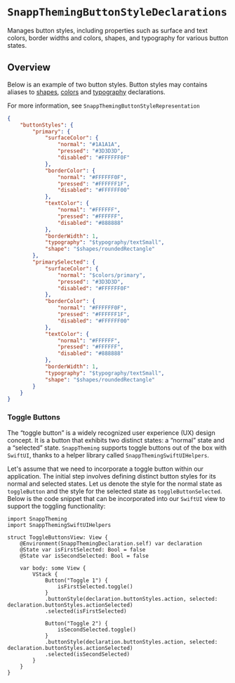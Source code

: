 # ``SnappThemingButtonStyleDeclarations``

Manages button styles, including properties such as surface and text colors, border widths and colors, shapes, and typography for various button states.

## Overview

Below is an example of two button styles. Button styles may contains aliases to [shapes](<doc:SnappThemingShapeDeclarations>), [colors](<doc:SnappThemingColorDeclarations>) and [typography](<doc:SnappThemingTypographyDeclarations>) declarations.

For more information, see ``SnappThemingButtonStyleRepresentation``

```json
{
    "buttonStyles": {
        "primary": {
            "surfaceColor": {
                "normal": "#1A1A1A",
                "pressed": "#3D3D3D",
                "disabled": "#FFFFFF0F"
            },
            "borderColor": {
                "normal": "#FFFFFF0F",
                "pressed": "#FFFFFF1F",
                "disabled": "#FFFFFF00"
            },
            "textColor": {
                "normal": "#FFFFFF",
                "pressed": "#FFFFFF",
                "disabled": "#888888"
            },
            "borderWidth": 1,
            "typography": "$typography/textSmall",
            "shape": "$shapes/roundedRectangle"
        },
        "primarySelected": {
            "surfaceColor": {
                "normal": "$colors/primary",
                "pressed": "#3D3D3D",
                "disabled": "#FFFFFF0F"
            },
            "borderColor": {
                "normal": "#FFFFFF0F",
                "pressed": "#FFFFFF1F",
                "disabled": "#FFFFFF00"
            },
            "textColor": {
                "normal": "#FFFFFF",
                "pressed": "#FFFFFF",
                "disabled": "#888888"
            },
            "borderWidth": 1,
            "typography": "$typography/textSmall",
            "shape": "$shapes/roundedRectangle"
        }
    }
}
```

### Toggle Buttons

The “toggle button” is a widely recognized user experience (UX) design concept. It is a button that exhibits two distinct states: a “normal” state and a “selected” state.
`SnappTheming` supports toggle buttons out of the box with `SwiftUI`, thanks to a helper library called `SnappThemingSwiftUIHelpers`.

Let's assume that we need to incorporate a toggle button within our application. The initial step involves defining distinct button styles for its normal and selected states. Let us denote the style for the normal state as `toggleButton` and the style for the selected state as `toggleButtonSelected`. Below is the code snippet that can be incorporated into our `SwiftUI` view to support the toggling functionality:

```(swift)
import SnappTheming
import SnappThemingSwiftUIHelpers

struct ToggleButtonsView: View {
    @Environment(SnappThemingDeclaration.self) var declaration
    @State var isFirstSelected: Bool = false
    @State var isSecondSelected: Bool = false

    var body: some View {
        VStack {
            Button("Toggle 1") {
                isFirstSelected.toggle()
            }
            .buttonStyle(declaration.buttonStyles.action, selected: declaration.buttonStyles.actionSelected)
            .selected(isFirstSelected)

            Button("Toggle 2") {
                isSecondSelected.toggle()
            }
            .buttonStyle(declaration.buttonStyles.action, selected: declaration.buttonStyles.actionSelected)
            .selected(isSecondSelected)
        }
    }
}
```

